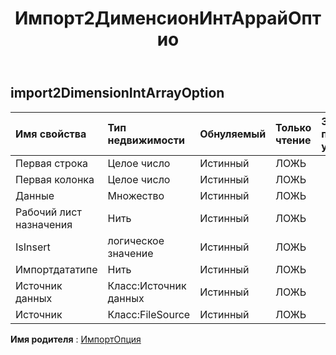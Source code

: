 ﻿---
title: Импорт2ДименсионИнтАррайОптио
second_title: Aspose.Cells Cloud Documen
type: docs
url: /ru/specification/model/import2dimensionintarrayoption/
description: "Aspose.Cells Спецификация облачной модели: Import2DimensionIntArrayOption. Легко обрабатывайте Excel и другие документы электронных таблиц с помощью таких функций, как открытие, создание, редактирование, разделение, слияние, сравнение и преобразование."
kwords: Excel, Office, электронная таблица, Cloud REST API, Import2DimensionIntArrayOption
weight: 50
---
## **import2DimensionIntArrayOption**

 

| Имя свойства| Тип недвижимости| Обнуляемый| Только чтение| Значение по умолчанию| Описание|
|:- |:- |:- |:- |:- |:- |
| Первая строка| Целое число| Истинный| ЛОЖЬ|||
| Первая колонка| Целое число| Истинный| ЛОЖЬ|||
| Данные|Множество<Integer> | Истинный| ЛОЖЬ|||
| Рабочий лист назначения| Нить| Истинный| ЛОЖЬ|||
| IsInsert| логическое значение| Истинный| ЛОЖЬ|||
| Импортдататипе| Нить| Истинный| ЛОЖЬ|||
| Источник данных| Класс:Источник данных| Истинный| ЛОЖЬ|||
| Источник| Класс:FileSource| Истинный| ЛОЖЬ|||

**Имя родителя** : [ИмпортОпция](/specification/model/importoption)

